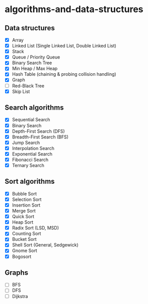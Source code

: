 # algorithms-and-data-structures

## Data structures
- [x] Array
- [x] Linked List (Single Linked List, Double Linked List)
- [x] Stack
- [x] Queue / Priority Queue
- [x] Binary Search Tree
- [x] Min Heap / Max Heap
- [x] Hash Table (chaining & probing collision handling)
- [x] Graph
- [ ] Red-Black Tree
- [x] Skip List

## Search algorithms
- [x] Sequential Search
- [x] Binary Search
- [x] Depth-First Search (DFS)
- [x] Breadth-First Search (BFS)
- [x] Jump Search
- [x] Interpolation Search
- [x] Exponential Search
- [x] Fibonacci Search
- [x] Ternary Search

## Sort algorithms
- [x] Bubble Sort
- [x] Selection Sort
- [x] Insertion Sort
- [x] Merge Sort
- [x] Quick Sort
- [x] Heap Sort
- [x] Radix Sort (LSD, MSD)
- [x] Counting Sort
- [x] Bucket Sort
- [x] Shell Sort (General, Sedgewick)
- [x] Gnome Sort
- [x] Bogosort

## Graphs
- [ ] BFS
- [ ] DFS
- [ ] Dijkstra